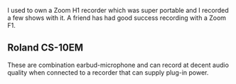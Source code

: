 I used to own a Zoom H1 recorder which was super portable and I recorded a few shows with it.  A friend has had good success recording with a Zoom F1.
## Roland CS-10EM
These are combination earbud-microphone and can record at decent audio quality when connected to a recorder that can supply plug-in power.